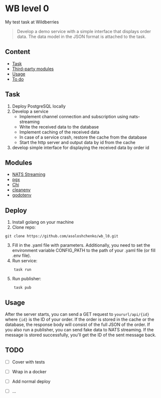 # WB level 0
My test task at Wildberries
> Develop a demo service with a simple interface that displays order data. The data model in
> the JSON format is attached to the task.

## Content
- [Task](#task)
- [Third-party modules](#modules)
- [Usage](#usage)
- [To do](#todo)


## Task
1. Deploy PostgreSQL locally
2. Develop a service
    - Implement channel connection and subscription using nats-streaming
    - Write the received data to the database
    - Implement caching of the received data
    - In case of a service crash, restore the cache from the database 
    - Start the http server and output data by id from the cache
3. develop simple interface for displaying the received data by order id

## Modules
- [NATS Streaming](https://github.com/nats-io/stan.go)
- [pgx](https://github.com/jackc/pgx)
- [Chi](https://github.com/go-chi/chi)
- [cleanenv](https://github.com/ilyakaznacheev/cleanenv)
- [godotenv](https://github.com/joho/godotenv)

## Deploy
1. Install golang on your machine
2. Clone repo:
```
git clone https://github.com/asoloshchenko/wb_l0.git
```
3. Fill in the .yaml file with parameters. Additionally, you need to set the environment variable CONFIG_PATH to the path of your .yaml file (or fill .env file).
4. Run service:
```
    task run
```
5. Run publisher:
```
    task pub
```
## Usage
After the server starts, you can send a GET request to `yoururl/api/{id}` where `{id}` is the ID of your order. If the order is stored in the cache or the database, the response body will consist of the full JSON of the order. If you also run a publisher, you can send fake data to NATS streaming. If the message is stored successfully, you'll get the ID of the sent message back.


## TODO
- [ ] Сover with tests
- [ ] Wrap in a docker
- [ ] Add normal deploy
- [ ] ...

